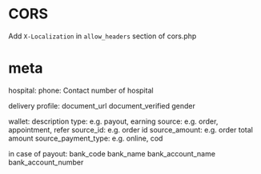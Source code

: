 # CORS
Add `X-Localization` in `allow_headers` section of cors.php

# meta
hospital:
phone: Contact number of hospital

delivery profile:
document_url
document_verified
gender

wallet:
description
type: e.g. payout, earning
source: e.g. order, appointment, refer
source_id: e.g. order id
source_amount: e.g. order total amount
source_payment_type: e.g. online, cod

in case of payout:
bank_code
bank_name
bank_account_name
bank_account_number